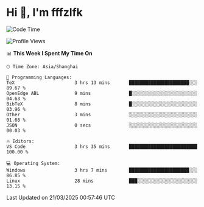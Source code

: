 # Hi 👋, I'm fffzlfk

<!--START_SECTION:waka-->
![Code Time](http://img.shields.io/badge/Code%20Time-1%2C293%20hrs%2050%20mins-blue)

![Profile Views](http://img.shields.io/badge/Profile%20Views-0-blue)

📊 **This Week I Spent My Time On** 

```text
🕑︎ Time Zone: Asia/Shanghai

💬 Programming Languages: 
TeX                      3 hrs 13 mins       ██████████████████████░░░   89.67 % 
OpenEdge ABL             9 mins              █░░░░░░░░░░░░░░░░░░░░░░░░   04.63 % 
BibTeX                   8 mins              █░░░░░░░░░░░░░░░░░░░░░░░░   03.96 % 
Other                    3 mins              ░░░░░░░░░░░░░░░░░░░░░░░░░   01.68 % 
JSON                     0 secs              ░░░░░░░░░░░░░░░░░░░░░░░░░   00.03 % 

🔥 Editors: 
VS Code                  3 hrs 35 mins       █████████████████████████   100.00 % 

💻 Operating System: 
Windows                  3 hrs 7 mins        ██████████████████████░░░   86.85 % 
Linux                    28 mins             ███░░░░░░░░░░░░░░░░░░░░░░   13.15 % 
```


 Last Updated on 21/03/2025 00:57:46 UTC
<!--END_SECTION:waka-->
